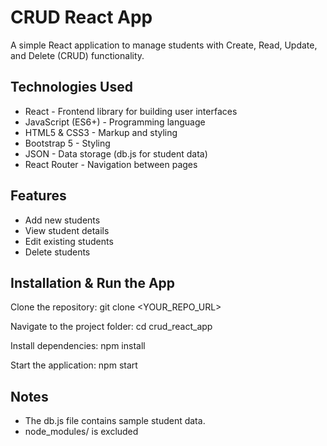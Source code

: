 # CRUD React App

A simple React application to manage students with Create, Read, Update, and Delete (CRUD) functionality.

## Technologies Used

- React - Frontend library for building user interfaces
- JavaScript (ES6+) - Programming language
- HTML5 & CSS3 - Markup and styling
- Bootstrap 5 - Styling
- JSON - Data storage (db.js for student data)
- React Router - Navigation between pages

## Features

- Add new students
- View student details
- Edit existing students
- Delete students

## Installation & Run the App

Clone the repository: git clone <YOUR_REPO_URL>

Navigate to the project folder: cd crud_react_app

Install dependencies: npm install

Start the application: npm start

## Notes

- The db.js file contains sample student data.
- node_modules/ is excluded 
